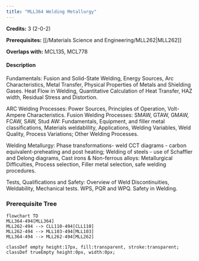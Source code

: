 ```yaml
---
title: "MLL364 Welding Metallurgy"
---
```

**Credits:** 3 (2-0-2)

**Prerequisites:** [[/Materials Science and Engineering/MLL262|MLL262]]

**Overlaps with:** MCL135, MCL778

#### Description
Fundamentals: Fusion and Solid-State Welding, Energy Sources, Arc Characteristics, Metal Transfer, Physical Properties of Metals and Shielding Gases. Heat Flow in Welding, Quantitative Calculation of Heat Transfer, HAZ width, Residual Stress and Distortion.

ARC Welding Processes: Power Sources, Principles of Operation, Volt-Ampere Characteristics. Fusion Welding Processes: SMAW, GTAW, GMAW, FCAW, SAW, Stud AW: Fundamentals, Equipment, and filler metal classifications, Materials weldablility, Applications, Welding Variables, Weld Quality, Process Variations; Other Welding Processes.

Welding Metallurgy: Phase transformations- weld CCT diagrams - carbon equivalent-preheating and post heating; Welding of steels - use of Schaffler and Delong diagrams, Cast irons & Non-ferrous alloys: Metallurgical Difficulties, Process selection, Filler metal selection, safe welding procedures.

Tests, Qualifications and Safety: Overview of Weld Discontinuities, Weldability, Mechanical tests. WPS, PQR and WPQ. Safety in Welding.

### Prerequisite Tree

```mermaid
flowchart TD
MLL364-494[MLL364]
MLL262-494 --> CLL110-494[CLL110]
MLL262-494 --> MLL103-494[MLL103]
MLL364-494 --> MLL262-494[MLL262]

classDef empty height:17px, fill:transparent, stroke:transparent;
classDef trueEmpty height:0px, width:0px;
```